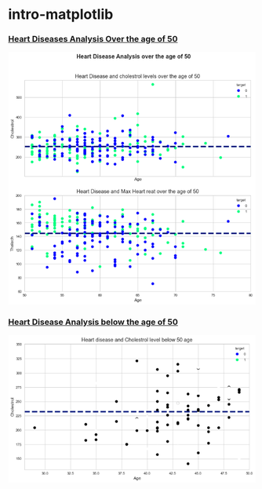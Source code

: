 # intro-matplotlib
### [Heart Diseases Analysis Over the age of 50](https://github.com/codebyrazakhan/intro-matplotlib/blob/main/heartdiesease.png)
<img src = "https://github.com/codebyrazakhan/intro-matplotlib/blob/main/heartdiesease.png" />

### [Heart Disease Analysis below the age of 50](https://github.com/codebyrazakhan/intro-matplotlib/blob/main/below_50.png)
<img src = "https://github.com/codebyrazakhan/intro-matplotlib/blob/main/below_50.png" />
